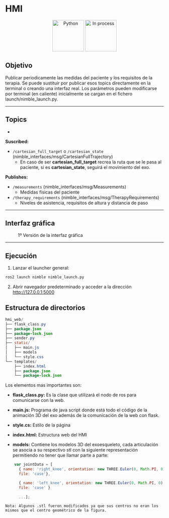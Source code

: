 # HMI

<div align="center">
    <img width=100px src="https://img.shields.io/badge/lenguage-%20python-blue" alt="Python">
    <img width=100px src="https://img.shields.io/badge/status-in%20process-orange" alt="In process">
</div>

## Objetivo

Publicar periodicamente las medidas del paciente y los requisitos de la terapia. Se puede sustituir por publicar esos topics directamente en la terminal o creando una interfaz real. Los parámetros pueden modificarse por terminal (en caliente) inicialmente se cargan en el fichero
launch/nimble_launch.py.

---

## Topics
* 

**Suscribed:**

* `/cartesian_full_target` o `/cartesian_state` (nimble_interfaces/msg/CartesianFullTrajectory)
    - En caso de ser **cartesian_full_target** recrea la ruta que se le pasa al paciente, si es **cartesian_state**, seguirá el movimiento del exo.
  
**Publishes:**

* `/measurements` (nimble_interfaces/msg/Measurements)
    - Medidas físicas del paciente
* `/therapy_requirements` (nimble_interfaces/msg/TherapyRequirements)
    - Niveles de asistencia, requisitos de altura y distancia de paso


---

## Interfaz gráfica

<figure class="align-center" style="width:60%">
  <img src="https://github.com/jcarballeira/nimble/blob/HMI/docs/assets/images/hmiV1.png" alt="">
  <figcaption>1º Versión de la interfaz gráfica</figcaption>
</figure>

---

## Ejecución

1. Lanzar el launcher general:

```bash
ros2 launch nimble nimble_launch.py
```

2. Abrir navegador predeterminado y acceder a la dirección <http://127.0.0.1:5000>

## Estructura de directorios

```java
hmi_web/
├── flask_class.py
├── package.json
├── package-lock.json
├── sender.py
├── static/
│   ├── main.js
│   ├── models
│   └── style.css
└── templates/
    ├── index.html
    ├── package.json
    └── package-lock.json
```

Los elementos mas importantes son:

* **flask_class.py:** Es la clase que utilizará el nodo de ros para comunicarse con la web.
* **main.js:** Programa de java script donde está todo el código de la animación 3D del exo además de la comunicación de la web con flask.
* **style.cs:** Estilo de la página
* **index.html:** Estructura web del HMI

* **models:** Contiene los modelos 3D del exoesqueleto, cada articulación se asocia a su respectivo stl con la siguiente representación permitiendo no tener que llamar parte a parte:
```javascript
    var jointData = [
      { name: 'right_knee', orientation: new THREE.Euler(0, Math.PI, 0), 
      file: 'case'},

      { name: 'left_knee', orientation: new THREE.Euler(0, Math.PI, 0), 
      file: 'case' } 
      
      ...];
```
    Nota: Algunos .stl fueron modificados ya que sus centros no eran los mismos que el centro geométrico de la figura.